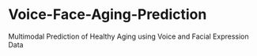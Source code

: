 # Voice-Face-Aging-Prediction
Multimodal Prediction of Healthy Aging using Voice and Facial Expression Data
